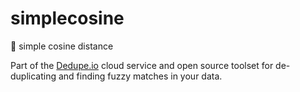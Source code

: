 # simplecosine
:triangular_ruler: simple cosine distance

Part of the [Dedupe.io](https://dedupe.io/) cloud service and open source toolset for de-duplicating and finding fuzzy matches in your data.
